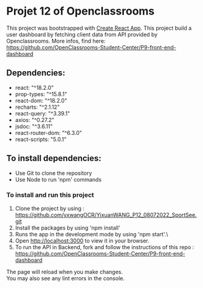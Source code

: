# Projet 12 of Openclassrooms

This project was bootstrapped with [Create React App](https://github.com/facebook/create-react-app).
This project build a user dashboard by fetching client data from API provided by Openclassrooms. 
More infos, find here: https://github.com/OpenClassrooms-Student-Center/P9-front-end-dashboard 

## Dependencies: 

- react: "^18.2.0"
- prop-types: "^15.8.1"
- react-dom: "^18.2.0"
- recharts: "^2.1.12"
- react-query: "^3.39.1"
- axios: "^0.27.2"
- jsdoc: "^3.6.11"
- react-router-dom: "^6.3.0"
- react-scripts: "5.0.1"

## To install dependencies:
- Use Git to clone the repository
- Use Node to run 'npm' commands

### To install and run this project
1. Clone the project by using : https://github.com/yxwangOCR/YixuanWANG_P12_08072022_SportSee.git 
2. Install the packages by using 'npm install'
3. Runs the app in the development mode by using 'npm start'.\
4. Open [http://localhost:3000](http://localhost:3000) to view it in your browser.
5. To run the API in Backend, fork and follow the instructions of this repo : https://github.com/OpenClassrooms-Student-Center/P9-front-end-dashboard 


The page will reload when you make changes.\
You may also see any lint errors in the console.

